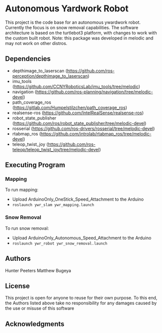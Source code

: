 # Autonomous Yardwork Robot

This project is the code base for an autonomous ywardwork robot. Currently the focus is on snow removal capabilities. The software architecture is based on the turtlebot3 platform, with changes to work with the custom built robot. Note: this package was developed in melodic and may not work on other distros.

## Dependencies

- depthimage_to_laserscan (https://github.com/ros-perception/depthimage_to_laserscan)
- imu_tools (https://github.com/CCNYRoboticsLab/imu_tools/tree/melodic)
- navigation (https://github.com/ros-planning/navigation/tree/melodic-devel)
- path_coverage_ros (https://gitlab.com/Humpelstilzchen/path_coverage_ros)
- realsense-ros (https://github.com/IntelRealSense/realsense-ros)
- robot_state_publisher (https://github.com/ros/robot_state_publisher/tree/melodic-devel)
- rosserial (https://github.com/ros-drivers/rosserial/tree/melodic-devel)
- rtabmap_ros (https://github.com/introlab/rtabmap_ros/tree/melodic-devel)
- teleop_twist_joy (https://github.com/ros-teleop/teleop_twist_joy/tree/melodic-devel)

## Executing Program

### Mapping

To run mapping:
- Upload ArduinoOnly_OneStick_Speed_Attachment to the Arduino
- `roslaunch ywr_slam ywr_mapping.launch`

### Snow Removal

To run snow removal:
- Upload ArduinoOnly_Autonomous_Speed_Attachment to the Arduino
- `roslaunch ywr_robot ywr_snow_removal.launch`

## Authors

Hunter Peeters
Matthew Bugeya

## License

This project is open for anyone to reuse for their own purpose. To this end, the Authors listed above take no responsibility for any damages caused by the use or misuse of this software

## Acknowledgments

